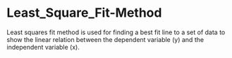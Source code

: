 # Least_Square_Fit-Method
Least squares fit method is used for finding a best fit line to a set of data to show the linear  relation between the dependent variable (y) and the independent variable (x). 
